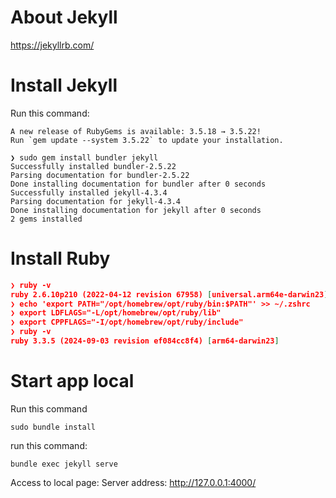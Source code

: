 # About Jekyll
https://jekyllrb.com/
# Install Jekyll

Run this command:
```
A new release of RubyGems is available: 3.5.18 → 3.5.22!
Run `gem update --system 3.5.22` to update your installation.

❯ sudo gem install bundler jekyll
Successfully installed bundler-2.5.22
Parsing documentation for bundler-2.5.22
Done installing documentation for bundler after 0 seconds
Successfully installed jekyll-4.3.4
Parsing documentation for jekyll-4.3.4
Done installing documentation for jekyll after 0 seconds
2 gems installed
```


# Install Ruby

```json
❯ ruby -v
ruby 2.6.10p210 (2022-04-12 revision 67958) [universal.arm64e-darwin23]
❯ echo 'export PATH="/opt/homebrew/opt/ruby/bin:$PATH"' >> ~/.zshrc
❯ export LDFLAGS="-L/opt/homebrew/opt/ruby/lib"
❯ export CPPFLAGS="-I/opt/homebrew/opt/ruby/include"
❯ ruby -v
ruby 3.3.5 (2024-09-03 revision ef084cc8f4) [arm64-darwin23]
```

# Start app local
Run this command
```
sudo bundle install
```
run this command:
```
bundle exec jekyll serve
```

Access to local page: Server address: http://127.0.0.1:4000/